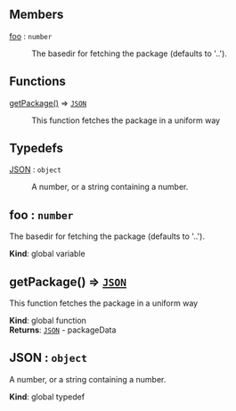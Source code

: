 ## Members

<dl>
<dt><a href="#foo">foo</a> : <code>number</code></dt>
<dd><p>The basedir for fetching the package (defaults to &#39;..&#39;).</p>
</dd>
</dl>

## Functions

<dl>
<dt><a href="#getPackage">getPackage()</a> ⇒ <code><a href="#JSON">JSON</a></code></dt>
<dd><p>This function fetches the package in a uniform way</p>
</dd>
</dl>

## Typedefs

<dl>
<dt><a href="#JSON">JSON</a> : <code>object</code></dt>
<dd><p>A number, or a string containing a number.</p>
</dd>
</dl>

<a name="foo"></a>

## foo : <code>number</code>
The basedir for fetching the package (defaults to '..').

**Kind**: global variable  
<a name="getPackage"></a>

## getPackage() ⇒ [<code>JSON</code>](#JSON)
This function fetches the package in a uniform way

**Kind**: global function  
**Returns**: [<code>JSON</code>](#JSON) - packageData  
<a name="JSON"></a>

## JSON : <code>object</code>
A number, or a string containing a number.

**Kind**: global typedef  
